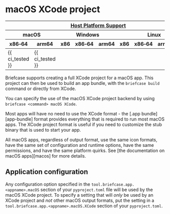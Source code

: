 # macOS XCode project

<table class="host-platform-support-table">
<colgroup>
<col style="width: 11%" />
<col style="width: 10%" />
<col style="width: 7%" />
<col style="width: 5%" />
<col style="width: 6%" />
<col style="width: 5%" />
<col style="width: 5%" />
<col style="width: 7%" />
<col style="width: 11%" />
<col style="width: 7%" />
<col style="width: 10%" />
</colgroup>
<thead>
<tr>
<th colspan="11"><a href="/reference/platforms/#platform-support-key">Host Platform Support</a></th>
</tr>
<tr>
<th colspan="2">macOS</th>
<th colspan="5">Windows</th>
<th colspan="4">Linux</th>
</tr>
<tr>
<th>x86‑64</th>
<th>arm64</th>
<th>x86</th>
<th colspan="2">x86‑64</th>
<th colspan="2">arm64</th>
<th>x86</th>
<th>x86‑64</th>
<th>arm</th>
<th>arm64</th>
</tr>
</thead>
<tbody>
<tr>
<td>{{ ci_tested }}</td>
<td>{{ ci_tested }}</td>
<td></td>
<td colspan="2"></td>
<td colspan="2"></td>
<td></td>
<td></td>
<td></td>
<td></td>
</tr>
</tbody>
</table>

Briefcase supports creating a full XCode project for a macOS app. This project can then be used to build an app bundle, with the `briefcase build` command or directly from XCode.

You can specify the use of the macOS XCode project backend by using `briefcase <command> macOS XCode`.

Most apps will have no need to use the XCode format - the [.app bundle][app-bundle] format provides everything that is required to run most macOS apps. The XCode project format is useful if you need to customize the stub binary that is used to start your app.

All macOS apps, regardless of output format, use the same icon formats, have the same set of configuration and runtime options, have the same permissions, and have the same platform quirks. See [the documentation on macOS apps][macos] for more details.

## Application configuration

Any configuration option specified in the `tool.briefcase.app.<appname>.macOS` section of your `pyproject.toml` file will be used by the macOS XCode project. To specify a setting that will *only* be used by an XCode project and *not* other macOS output formats, put the setting in a `tool.briefcase.app.<appname>.macOS.XCode` section of your `pyproject.toml`.
